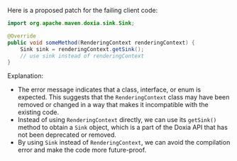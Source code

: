 Here is a proposed patch for the failing client code:
```java
import org.apache.maven.doxia.sink.Sink;

@Override
public void someMethod(RenderingContext renderingContext) {
    Sink sink = renderingContext.getSink();
    // use sink instead of renderingContext
}
```
Explanation:

* The error message indicates that a class, interface, or enum is expected. This suggests that the `RenderingContext` class may have been removed or changed in a way that makes it incompatible with the existing code.
* Instead of using `RenderingContext` directly, we can use its `getSink()` method to obtain a `Sink` object, which is a part of the Doxia API that has not been deprecated or removed.
* By using `Sink` instead of `RenderingContext`, we can avoid the compilation error and make the code more future-proof.